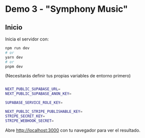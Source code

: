 # Demo 3 - "Symphony Music"

## Inicio

Inicia el servidor con:

```bash
npm run dev
# or
yarn dev
# or
pnpm dev
```
(Necesitarás definir tus propias variables de entorno primero)

```bash

NEXT_PUBLIC_SUPABASE_URL=
NEXT_PUBLIC_SUPABASE_ANON_KEY=

SUPABASE_SERVICE_ROLE_KEY=

NEXT_PUBLIC_STRIPE_PUBLISHABLE_KEY=
STRIPE_SECRET_KEY=
STRIPE_WEBHOOK_SECRET=

```

Abre [http://localhost:3000](http://localhost:3000) con tu navegador para ver el resultado.
